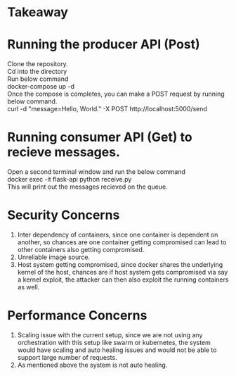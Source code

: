 # Takeaway
# Running the producer API (Post)
Clone the repository. <br />
Cd into the directory <br />
Run below command <br />
docker-compose up -d <br />
Once the compose is completes, you can make a POST request by running below command.<br />
curl -d "message=Hello, World." -X POST http://localhost:5000/send <br />

# Running consumer API (Get) to recieve messages. <br />
Open a second terminal window and run the below command <br />
docker exec -it flask-api python receive.py <br />
This will print out the messages recieved on the queue. <br />

# Security Concerns <br />
1) Inter dependency of containers, since one container is dependent on another, so chances are one container getting compromised can lead to other containers also getting compromised.<br />
2) Unreliable image source.<br />
3) Host system getting compromised, since docker shares the underlying kernel of the host, chances are if host system gets compromised via say a kernel exploit, the attacker can then also exploit the running containers as well.<br /> 

# Performance Concerns <br />
1) Scaling issue with the current setup, since we are not using any orchestration with this setup like swarm or kubernetes, the system would have scaling and auto healing issues and would not be able to support large number of requests.<br />
2) As mentioned above the system is not auto healing.

